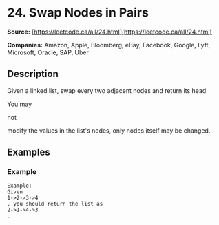 # 24. Swap Nodes in Pairs

**Source:** [https://leetcode.ca/all/24.html](https://leetcode.ca/all/24.html)

**Companies:** Amazon, Apple, Bloomberg, eBay, Facebook, Google, Lyft, Microsoft, Oracle, SAP, Uber

## Description

Given a linked list, swap every two adjacent nodes and return its head.

You may

not

modify the values in the list's nodes, only nodes itself may
        be changed.

## Examples

### Example

```
Example:
Given
1->2->3->4
, you should return the list as
2->1->4->3
.
```

